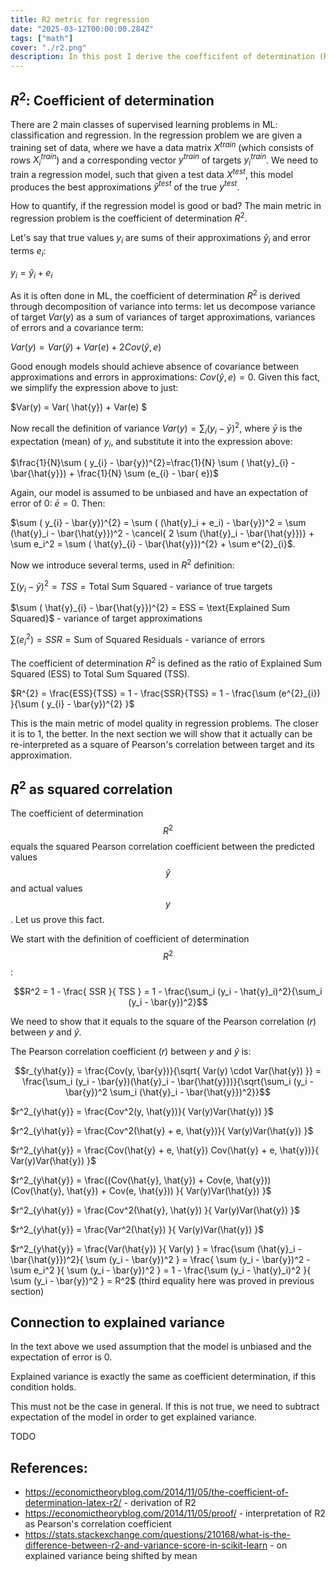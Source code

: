 ```yaml
---
title: R2 metric for regression
date: "2025-03-12T00:00:00.284Z"
tags: ["math"]
cover: "./r2.png"
description: In this post I derive the coefficifent of determination (R2) metric for regression, explain its interpretations, connection to explained variance etc.
---
```


## $R^2$: Coefficient of determination

There are 2 main classes of supervised learning problems in ML: classification and regression. In the regression problem we
are given a training set of data, where we have a data matrix $X^{train}$ (which consists of rows $X^{train}_i$) and a corresponding vector $y^{train}$ of targets $y^{train}_i$. We need to train a regression model, such that given a test data $X^{test}$, this model produces the best approximations $\hat{y}^{test}$ of the true $y^{test}$.

How to quantify, if the regression model is good or bad? The main metric in regression problem is the coefficient of determination $R^{2}$.

Let's say that true values $y_{i}$ are sums of their approximations $\hat{y}_i$ and error terms $e_i$: 

$y_{i} = \hat{y}_{i} + e_{i}$

As it is often done in ML, the coefficient of determination $R^{2}$ is derived through decomposition of variance into terms: let us decompose variance of target $Var(y)$ as a sum of variances of target approximations, variances of errors and a covariance term:

$Var(y) =Var( \hat{y}) + Var(e) + 2Cov(\hat{y},e)$

Good enough models should achieve absence of covariance between approximations and errors in approximations: $Cov(\hat{y},e)=0$. Given this fact, we simplify the expression above to just:

$Var(y) = Var( \hat{y}) + Var(e) $

Now recall the definition of variance $Var(y) = \sum_i (y_i - \bar{y})^2$, where $\bar{y}$ is the expectation (mean) of $y_i$, and substitute it into the expression above:

$\frac{1}{N}\sum ( y_{i} - \bar{y})^{2}=\frac{1}{N} \sum ( \hat{y}_{i} - \bar{\hat{y}}) + \frac{1}{N} \sum (e_{i} - \bar{ e})$

Again, our model is assumed to be unbiased and have an expectation of error of 0: $\bar{e}=0$. Then:


$\sum ( y_{i} - \bar{y})^{2} = \sum ( (\hat{y}_i + e_i) - \bar{y})^2 = \sum (\hat{y}_i - \bar{\hat{y}})^2 - \cancel{ 2 \sum (\hat{y}_i - \bar{\hat{y}})} + \sum e_i^2 = \sum ( \hat{y}_{i} - \bar{\hat{y}})^{2} + \sum e^{2}_{i}$.

Now we introduce several terms, used in $R^2$ definition:

$\sum ( y_{i} - \bar{y})^{2} = TSS = \text{Total Sum Squared}$ - variance of true targets

$\sum ( \hat{y}_{i} - \bar{\hat{y}})^{2} = ESS = \text{Explained Sum Squared}$ - variance of target approximations

$\sum (e^{2}_{i}) = SSR = \text{Sum of Squared Residuals}$ - variance of errors

The coefficient of determination $R^{2}$ is defined as the ratio of Explained Sum Squared (ESS) to Total Sum Squared (TSS).

$R^{2} = \frac{ESS}{TSS} = 1 - \frac{SSR}{TSS} = 1 - \frac{\sum (e^{2}_{i}) }{\sum ( y_{i} - \bar{y})^{2} }$

This is the main metric of model quality in regression problems. The closer it is to 1, the better. In the next section we will show
that it actually can be re-interpreted as a square of Pearson's correlation between target and its approximation.

## $R^2$ as squared correlation

The coefficient of determination $$R^2$$ equals the squared Pearson correlation coefficient between the predicted values $$\hat{y}$$ and actual values $$y$$. Let us prove this fact.

We start with the definition of coefficient of determination $$R^2$$:

$$R^2 = 1 - \frac{ SSR }{ TSS } = 1 - \frac{\sum_i (y_i - \hat{y}_i)^2}{\sum_i (y_i - \bar{y})^2}$$

We need to show that it equals to the square of the Pearson correlation ($r$) between $y$ and $\hat{y}$.

The Pearson correlation coefficient ($r$) between $y$ and $\hat{y}$ is:

$$r_{y\hat{y}} = \frac{Cov(y, \bar{y})}{\sqrt{ Var(y) \cdot Var(\hat{y}) }} = \frac{\sum_i (y_i - \bar{y})(\hat{y}_i - \bar{\hat{y}})}{\sqrt{\sum_i (y_i - \bar{y})^2 \sum_i (\hat{y}_i - \bar{\hat{y}})^2}}$$

$r^2_{y\hat{y}} =  \frac{Cov^2(y, \hat{y})}{ Var(y)Var(\hat{y}) }$

$r^2_{y\hat{y}} =  \frac{Cov^2(\hat{y} + e, \hat{y})}{ Var(y)Var(\hat{y}) }$

$r^2_{y\hat{y}} =  \frac{Cov(\hat{y} + e, \hat{y}) Cov(\hat{y} + e, \hat{y})}{ Var(y)Var(\hat{y}) }$

$r^2_{y\hat{y}} =  \frac{(Cov(\hat{y}, \hat{y}) + Cov(e, \hat{y})) (Cov(\hat{y}, \hat{y}) + Cov(e, \hat{y})) }{ Var(y)Var(\hat{y}) }$

$r^2_{y\hat{y}} =  \frac{Cov^2(\hat{y}, \hat{y}) }{ Var(y)Var(\hat{y}) }$

$r^2_{y\hat{y}} =  \frac{Var^2(\hat{y}) }{ Var(y)Var(\hat{y}) }$

$r^2_{y\hat{y}} =  \frac{Var(\hat{y}) }{ Var(y) } = \frac{\sum (\hat{y}_i - \bar{\hat{y}})^2}{ \sum (y_i - \bar{y})^2 } = \frac{ \sum (y_i - \bar{y})^2 - \sum e_i^2 }{ \sum (y_i - \bar{y})^2 } = 1 - \frac{\sum (y_i - \hat{y}_i)^2  }{ \sum (y_i - \bar{y})^2 } = R^2$ (third equality here was proved in previous section)

## Connection to explained variance

In the text above we used assumption that the model is unbiased and the expectation of error is 0.

Explained variance is exactly the same as coefficient determination, if this condition holds.

This must not be the case in general. If this is not true, we need to subtract expectation of the model in order to get explained variance.

TODO


## References:
* https://economictheoryblog.com/2014/11/05/the-coefficient-of-determination-latex-r2/ - derivation of R2
* https://economictheoryblog.com/2014/11/05/proof/ - interpretation of R2 as Pearson's correlation coefficient
* https://stats.stackexchange.com/questions/210168/what-is-the-difference-between-r2-and-variance-score-in-scikit-learn - on explained variance being shifted by mean